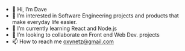 - 👋 Hi, I’m Dave
- 👀 I’m interested in Software Engineering projects and products that make everyday life easier.
- 🌱 I’m currently learning React and Node.js
- 💞️ I’m looking to collaborate on Front end Web Dev. projects
- 📫 How to reach me oxynetz@gmail.com

<!---
DavePaul21/DavePaul21 is a ✨ special ✨ repository because its `README.md` (this file) appears on your GitHub profile.
You can click the Preview link to take a look at your changes.
--->
